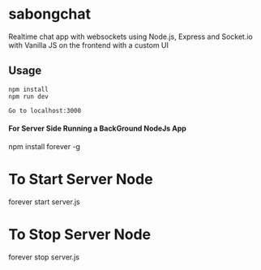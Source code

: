 # sabongchat
Realtime chat app with websockets using Node.js, Express and Socket.io with Vanilla JS on the frontend with a custom UI

## Usage
```
npm install
npm run dev

Go to localhost:3000
```
#### For Server Side Running a BackGround NodeJs App

npm install forever -g

# To Start Server Node

forever start server.js


# To Stop Server Node

forever stop server.js
